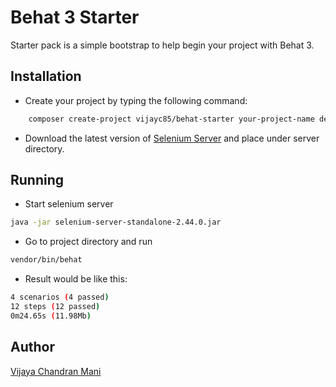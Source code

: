Behat 3 Starter
===============
Starter pack is a simple bootstrap to help begin your project with Behat 3.

Installation
------------
* Create your project by typing the following command:

```sh
    composer create-project vijayc85/behat-starter your-project-name dev-master
```

* Download the latest version of [Selenium Server](http://docs.seleniumhq.org/download/) and place under server directory.

Running
-------
* Start selenium server
```sh
java -jar selenium-server-standalone-2.44.0.jar 
```
* Go to project directory and run 

```sh
vendor/bin/behat
```
* Result would be like this:

```sh
4 scenarios (4 passed)
12 steps (12 passed)
0m24.65s (11.98Mb)
```

Author
-----
[Vijaya Chandran Mani](http://www.vijaycs85.com)
